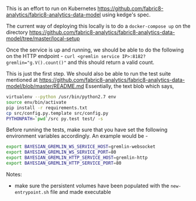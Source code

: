 This is an effort to run on Kubernetes https://github.com/fabric8-analytics/fabric8-analytics-data-model using kedge's spec.

The current way of deploying this locally is to do a `docker-compose up` on the directory https://github.com/fabric8-analytics/fabric8-analytics-data-model/tree/master/local-setup

Once the service is up and running, we should be able to do the following on the HTTP endpoint -
`curl <gremlin service IP>:8182?gremlin="g.V().count()"` and this should return a valid count.

This is just the first step. We should also be able to run the test suite mentioned at https://github.com/fabric8-analytics/fabric8-analytics-data-model/blob/master/README.md
Essentially, the text blob which says,
```bash
virtualenv --python /usr/bin/python2.7 env
source env/bin/activate
pip install -r requirements.txt
cp src/config.py.template src/config.py
PYTHONPATH=`pwd`/src py.test test/ -s
```

Before running the tests, make sure that you have set the following environment variables accordingly. An example would be -
```bash
export BAYESIAN_GREMLIN_WS_SERVICE_HOST=gremlin-websocket
export BAYESIAN_GREMLIN_WS_SERVICE_PORT=80
export BAYESIAN_GREMLIN_HTTP_SERVICE_HOST=gremlin-http
export BAYESIAN_GREMLIN_HTTP_SERVICE_PORT=80
```

Notes:
- make sure the persistent volumes have been populated with the `new-entrypoint.sh` file and made executable
